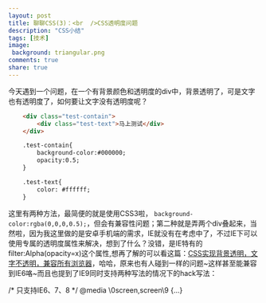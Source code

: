```yaml
---
layout: post
title: 聊聊CSS(3)：<br  />CSS透明度问题
description: "CSS小结"
tags: [技术]
image:
 background: triangular.png
comments: true
share: true
---
```


今天遇到一个问题，在一个有背景颜色和透明度的div中，背景透明了，可是文字也有透明度了，如何要让文字没有透明度呢？

```html
	<div class="test-contain">
	    <div class="test-text">马上测试</div>
	</div>

	.test-contain{
	    background-color:#000000;
	    opacity:0.5;
	}

	.test-text{
	    color: #ffffff;
	}
```

<!-- more -->

这里有两种方法，最简便的就是使用CSS3啦， `background-color:rgba(0,0,0,0.5);`，但会有兼容性问题；第二种就是弄两个div叠起来，当然啦，因为我这里做的是安卓手机端的需求，IE就没有在考虑中了，不过IE下可以使用专属的透明度属性来解决，想到了什么？没错，是IE特有的filter:Alpha(opacity=x)这个属性,想再了解的可以看这篇：[CSS实现背景透明，文字不透明，兼容所有浏览器](http://www.cnblogs.com/PeunZhang/p/4089894.html)，哈哈，原来也有人碰到一样的问题~这样甚至能兼容到IE6咯~而且也提到了IE9同时支持两种写法的情况下的hack写法：

/* 只支持IE6、7、8 */
@media \0screen\,screen\9 {...}
